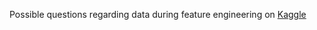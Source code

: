 Possible questions regarding data during feature engineering on <a href="https://www.kaggle.com/harshvardhananand">Kaggle</a>